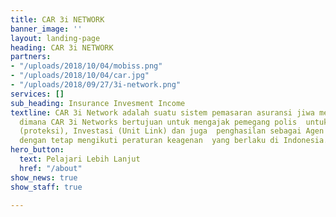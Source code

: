 ```yaml
---
title: CAR 3i NETWORK
banner_image: ''
layout: landing-page
heading: CAR 3i NETWORK
partners:
- "/uploads/2018/10/04/mobiss.png"
- "/uploads/2018/10/04/car.jpg"
- "/uploads/2018/09/27/3i-network.png"
services: []
sub_heading: Insurance Invesment Income
textline: CAR 3i Network adalah suatu sistem pemasaran asuransi jiwa melalui jaringan  keagenan,
  dimana CAR 3i Networks bertujuan untuk mengajak pemegang polis  untuk memiliki perlindungan
  (proteksi), Investasi (Unit Link) dan juga  penghasilan sebagai Agen Asuransi Jiwa
  dengan tetap mengikuti peraturan keagenan  yang berlaku di Indonesia.
hero_button:
  text: Pelajari Lebih Lanjut
  href: "/about"
show_news: true
show_staff: true

---
```

